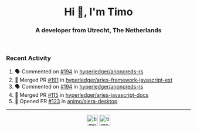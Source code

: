 <h1 align="center">Hi 👋, I'm Timo</h1>
<h3 align="center">A developer from Utrecht, The Netherlands</h3>
<br/>
<!-- https://github.com/rahuldkjain/github-profile-readme-generator --!>

<!--  <p align="left"><img src="https://github-readme-stats.vercel.app/api?username=timoglastra&show_icons=true&count_private=true&" alt="timoglastra" /></p> --!>

<!--
Github language stats
<p align="left"><img src="https://github-readme-stats.vercel.app/api/top-langs/?username=timoglastra&layout=compact" alt="timoglastra" /><p>
-->

<!-- Codestats language stats -->
<!-- <p align="left"><img src="https://codestats-readme.vercel.app/api/top-langs/?username=timoglastra&layout=compact&language_count=12" alt="timoglastra" /><p>    --!>
  
<h3>Recent Activity</h3>

<!--START_SECTION:activity-->
1. 🗣 Commented on [#194](https://github.com/hyperledger/anoncreds-rs/issues/194) in [hyperledger/anoncreds-rs](https://github.com/hyperledger/anoncreds-rs)
2. 🎉 Merged PR [#191](https://github.com/hyperledger/aries-framework-javascript-ext/pull/191) in [hyperledger/aries-framework-javascript-ext](https://github.com/hyperledger/aries-framework-javascript-ext)
3. 🗣 Commented on [#194](https://github.com/hyperledger/anoncreds-rs/issues/194) in [hyperledger/anoncreds-rs](https://github.com/hyperledger/anoncreds-rs)
4. 🎉 Merged PR [#115](https://github.com/hyperledger/aries-javascript-docs/pull/115) in [hyperledger/aries-javascript-docs](https://github.com/hyperledger/aries-javascript-docs)
5. 💪 Opened PR [#123](https://github.com/animo/siera-desktop/pull/123) in [animo/siera-desktop](https://github.com/animo/siera-desktop)
<!--END_SECTION:activity-->

---

<p align="center">
<a href="https://twitter.com/timoglastra" target="blank"><img align="center" src="https://cdn.jsdelivr.net/npm/simple-icons@3.0.1/icons/twitter.svg" alt="timoglastra" height="30" width="30" /></a>
<a href="https://linkedin.com/in/timoglastra" target="blank"><img align="center" src="https://cdn.jsdelivr.net/npm/simple-icons@3.0.1/icons/linkedin.svg" alt="timoglastra" height="30" width="30" /></a>
</p>




